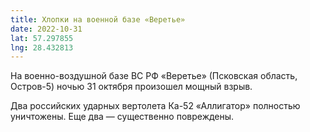 ```yaml
---
title: Хлопки на военной базе «Веретье»
date: 2022-10-31
lat: 57.297855
lng: 28.432813
---
```


На военно-воздушной базе ВС РФ «Веретье» (Псковская область, Остров-5) ночью 31 октября произошел мощный взрыв. 

Два российских ударных вертолета Ка-52 «Аллигатор» полностью уничтожены. Еще два — существенно повреждены.
